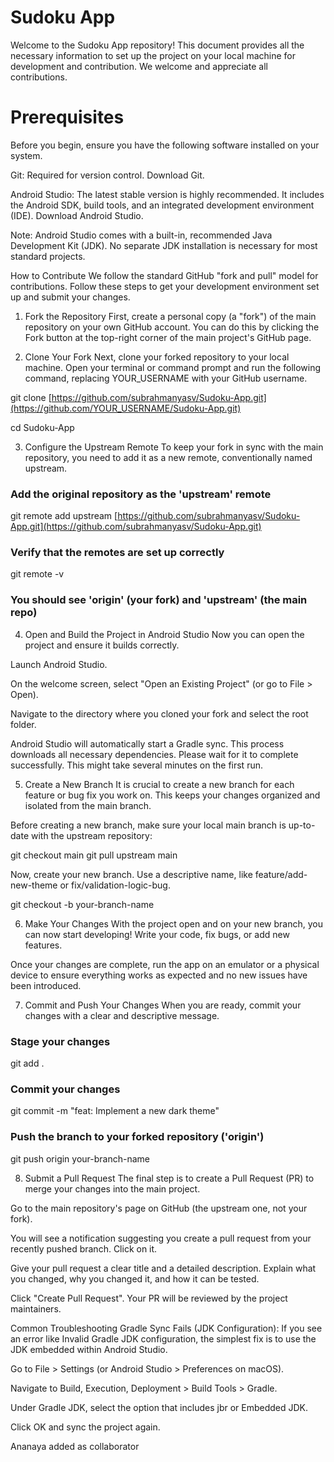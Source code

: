 # Sudoku App

Welcome to the Sudoku App repository! This document provides all the necessary information to set up the project on your local machine for development and contribution. We welcome and appreciate all contributions.

# Prerequisites
Before you begin, ensure you have the following software installed on your system.

Git: Required for version control. Download Git.

Android Studio: The latest stable version is highly recommended. It includes the Android SDK, build tools, and an integrated development environment (IDE). Download Android Studio.

Note: Android Studio comes with a built-in, recommended Java Development Kit (JDK). No separate JDK installation is necessary for most standard projects.

How to Contribute
We follow the standard GitHub "fork and pull" model for contributions. Follow these steps to get your development environment set up and submit your changes.

1. Fork the Repository
   First, create a personal copy (a "fork") of the main repository on your own GitHub account. You can do this by clicking the Fork button at the top-right corner of the main project's GitHub page.

2. Clone Your Fork
   Next, clone your forked repository to your local machine. Open your terminal or command prompt and run the following command, replacing YOUR_USERNAME with your GitHub username.

git clone [https://github.com/subrahmanyasv/Sudoku-App.git](https://github.com/YOUR_USERNAME/Sudoku-App.git)

cd Sudoku-App

3. Configure the Upstream Remote
   To keep your fork in sync with the main repository, you need to add it as a new remote, conventionally named upstream.

### Add the original repository as the 'upstream' remote
git remote add upstream [https://github.com/subrahmanyasv/Sudoku-App.git](https://github.com/subrahmanyasv/Sudoku-App.git)

### Verify that the remotes are set up correctly
git remote -v
### You should see 'origin' (your fork) and 'upstream' (the main repo)

4. Open and Build the Project in Android Studio
   Now you can open the project and ensure it builds correctly.

Launch Android Studio.

On the welcome screen, select "Open an Existing Project" (or go to File > Open).

Navigate to the directory where you cloned your fork and select the root folder.

Android Studio will automatically start a Gradle sync. This process downloads all necessary dependencies. Please wait for it to complete successfully. This might take several minutes on the first run.

5. Create a New Branch
   It is crucial to create a new branch for each feature or bug fix you work on. This keeps your changes organized and isolated from the main branch.

Before creating a new branch, make sure your local main branch is up-to-date with the upstream repository:

git checkout main
git pull upstream main

Now, create your new branch. Use a descriptive name, like feature/add-new-theme or fix/validation-logic-bug.

git checkout -b your-branch-name

6. Make Your Changes
   With the project open and on your new branch, you can now start developing! Write your code, fix bugs, or add new features.

Once your changes are complete, run the app on an emulator or a physical device to ensure everything works as expected and no new issues have been introduced.

7. Commit and Push Your Changes
   When you are ready, commit your changes with a clear and descriptive message.

### Stage your changes
git add .

### Commit your changes
git commit -m "feat: Implement a new dark theme"

### Push the branch to your forked repository ('origin')
git push origin your-branch-name

8. Submit a Pull Request
   The final step is to create a Pull Request (PR) to merge your changes into the main project.

Go to the main repository's page on GitHub (the upstream one, not your fork).

You will see a notification suggesting you create a pull request from your recently pushed branch. Click on it.

Give your pull request a clear title and a detailed description. Explain what you changed, why you changed it, and how it can be tested.

Click "Create Pull Request". Your PR will be reviewed by the project maintainers.

Common Troubleshooting
Gradle Sync Fails (JDK Configuration): If you see an error like Invalid Gradle JDK configuration, the simplest fix is to use the JDK embedded within Android Studio.

Go to File > Settings (or Android Studio > Preferences on macOS).

Navigate to Build, Execution, Deployment > Build Tools > Gradle.

Under Gradle JDK, select the option that includes jbr or Embedded JDK.

Click OK and sync the project again.

Ananaya added as collaborator
